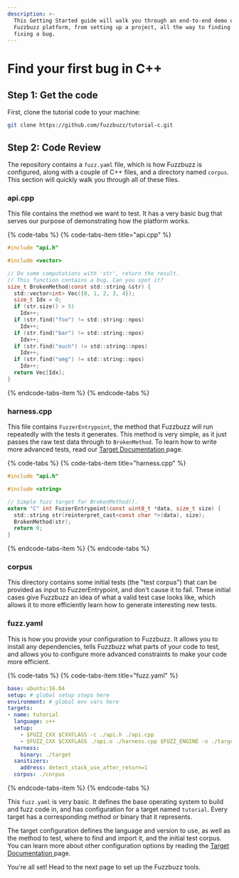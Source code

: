 ```yaml
---
description: >-
  This Getting Started guide will walk you through an end-to-end demo of the
  Fuzzbuzz platform, from setting up a project, all the way to finding and
  fixing a bug.
---
```


# Find your first bug in C++

## Step 1: Get the code

First, clone the tutorial code to your machine:

```bash
git clone https://github.com/fuzzbuzz/tutorial-c.git
```

## Step 2: Code Review

The repository contains a `fuzz.yaml` file, which is how Fuzzbuzz is configured, along with a couple of C++ files, and a directory named `corpus`. This section will quickly walk you through all of these files.

### api.cpp

This file contains the method we want to test. It has a very basic bug that serves our purpose of demonstrating how the platform works.

{% code-tabs %}
{% code-tabs-item title="api.cpp" %}
```c
#include "api.h"

#include <vector>

// Do some computations with 'str', return the result.
// This function contains a bug. Can you spot it?
size_t BrokenMethod(const std::string &str) {
  std::vector<int> Vec({0, 1, 2, 3, 4});
  size_t Idx = 0;
  if (str.size() > 5)
    Idx++;
  if (str.find("foo") != std::string::npos)
    Idx++;
  if (str.find("bar") != std::string::npos)
    Idx++;
  if (str.find("ouch") != std::string::npos)
    Idx++;
  if (str.find("omg") != std::string::npos)
    Idx++;
  return Vec[Idx];
}
```
{% endcode-tabs-item %}
{% endcode-tabs %}

### harness.cpp

This file contains `FuzzerEntrypoint`, the method that Fuzzbuzz will run repeatedly with the tests it generates. This method is very simple, as it just passes the raw test data through to `BrokenMethod`. To learn how to write more advanced tests, read our [Target Documentation ](../../developer-documentation/targets.md)page.

{% code-tabs %}
{% code-tabs-item title="harness.cpp" %}
```c
#include "api.h"

#include <string>

// Simple fuzz target for BrokenMethod().
extern "C" int FuzzerEntrypoint(const uint8_t *data, size_t size) {
  std::string str(reinterpret_cast<const char *>(data), size);
  BrokenMethod(str);
  return 0;
}
```
{% endcode-tabs-item %}
{% endcode-tabs %}

### corpus

This directory contains some initial tests \(the "test corpus"\) that can be provided as input to FuzzerEntrypoint, and don't cause it to fail. These initial cases give Fuzzbuzz an idea of what a valid test case looks like, which allows it to more efficiently learn how to generate interesting new tests.

### fuzz.yaml

This is how you provide your configuration to Fuzzbuzz. It allows you to install any dependencies, tells Fuzzbuzz what parts of your code to test, and allows you to configure more advanced constraints to make your code more efficient.

{% code-tabs %}
{% code-tabs-item title="fuzz.yaml" %}
```yaml
base: ubuntu:16.04
setup: # global setup steps here
environment: # global env vars here
targets:
- name: tutorial
  language: c++
  setup:
    - $FUZZ_CXX $CXXFLAGS -c ./api.h ./api.cpp
    - $FUZZ_CXX $CXXFLAGS ./api.o ./harness.cpp $FUZZ_ENGINE -o ./target
  harness: 
    binary: ./target
  sanitizers:
    address: detect_stack_use_after_return=1
  corpus: ./corpus
```
{% endcode-tabs-item %}
{% endcode-tabs %}

This `fuzz.yaml` is very basic. It defines the base operating system to build and fuzz code in, and has configuration for a target named `tutorial`. Every target has a corresponding method or binary that it represents.

The target configuration defines the language and version to use, as well as the method to test, where to find and import it, and the initial test corpus. You can learn more about other configuration options by reading the [Target Documentation ](../../developer-documentation/targets.md)page.

You're all set! Head to the next page to set up the Fuzzbuzz tools.


